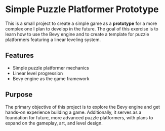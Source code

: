 # Simple Puzzle Platformer Prototype

This is a small project to create a simple game as a **prototype** for a more complex one I plan to develop in the future. The goal of this exercise is to learn how to use the Bevy engine and to create a template for puzzle platformers featuring a linear leveling system.

## Features

- Simple puzzle platformer mechanics
- Linear level progression
- Bevy engine as the game framework

## Purpose

The primary objective of this project is to explore the Bevy engine and get hands-on experience building a game. Additionally, it serves as a foundation for future, more advanced puzzle platformers, with plans to expand on the gameplay, art, and level design.


